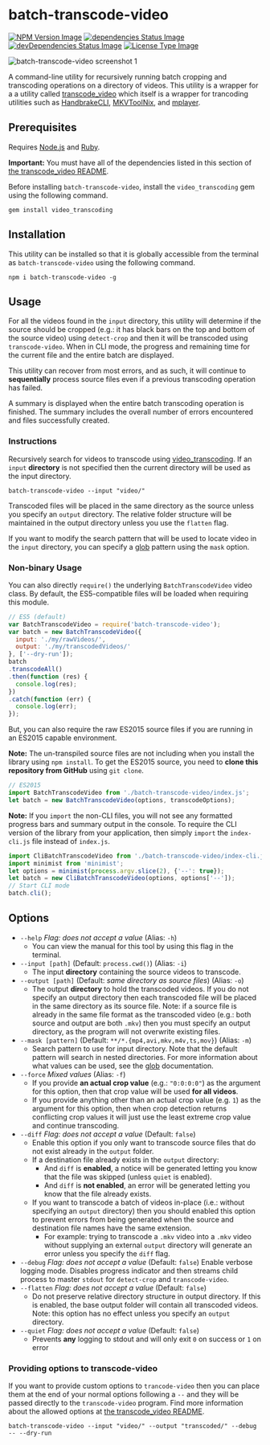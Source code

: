 # batch-transcode-video

[![NPM Version Image](https://img.shields.io/npm/v/sqlite-parser.svg)](https://www.npmjs.com/package/batch-transcode-video)
[![dependencies Status Image](https://img.shields.io/david/nwronski/batch-transcode-video.svg)](https://github.com/nwronski/batch-transcode-video/)
[![devDependencies Status Image](https://img.shields.io/david/dev/nwronski/batch-transcode-video.svg)](https://github.com/nwronski/batch-transcode-video/)
[![License Type Image](https://img.shields.io/github/license/nwronski/batch-transcode-video.svg)](https://github.com/nwronski/batch-transcode-video/blob/master/LICENSE)


![batch-transcode-video screenshot 1](https://cloud.githubusercontent.com/assets/5528249/11022434/025d9d4a-862d-11e5-8b0c-4134e7edd0d7.png)

A command-line utility for recursively running batch cropping and transcoding operations on a directory of videos. This utility is a wrapper for a a utility called [transcode_video](https://github.com/donmelton/video_transcoding) which itself is a wrapper for trancoding utilities such as [HandbrakeCLI](https://handbrake.fr), [MKVToolNix](https://www.bunkus.org/videotools/mkvtoolnix/), and [mplayer](http://www.mplayerhq.hu/).

## Prerequisites

Requires [Node.js](https://nodejs.org) and [Ruby](https://www.ruby-lang.org).

**Important:** You must have all of the dependencies listed in this section of [the transcode_video README](https://github.com/donmelton/video_transcoding#requirements).

Before installing `batch-transcode-video`, install the `video_transcoding` gem using the following command.

```
gem install video_transcoding
```

## Installation

This utility can be installed so that it is globally accessible from the terminal as `batch-transcode-video` using the following command.

```
npm i batch-transcode-video -g
```

## Usage

For all the videos found in the `input` directory, this utility will determine if the source should be cropped (e.g.: it has black bars on the top and bottom of the source video) using `detect-crop` and then it will be transcoded using `transcode-video`. When in CLI mode, the progress and remaining time for the current file and the entire batch are displayed.

This utility can recover from most errors, and as such, it will continue to **sequentially** process source files even if a previous transcoding operation has failed.

A summary is displayed when the entire batch transcoding operation is finished. The summary includes the overall number of errors encountered and files successfully created.

### Instructions

Recursively search for videos to transcode using [video_transcoding](https://github.com/donmelton/video_transcoding). If an `input` **directory** is not specified then the current directory will be used as the input directory.

```
batch-transcode-video --input "video/"
```

Transcoded files will be placed in the same directory as the source unless you specify an `output` directory. The relative folder structure will be maintained in the output directory unless you use the `flatten` flag.

If you want to modify the search pattern that will be used to locate video in the `input` directory, you can specify a [glob](https://github.com/isaacs/node-glob) pattern using the `mask` option.

### Non-binary Usage

You can also directly `require()` the underlying `BatchTranscodeVideo` video class. By default, the ES5-compatible files will be loaded when requiring this module.

``` javascript
// ES5 (default)
var BatchTranscodeVideo = require('batch-transcode-video');
var batch = new BatchTranscodeVideo({
  input: './my/rawVideos/',
  output: './my/transcodedVideos/'
}, ['--dry-run']);
batch
.transcodeAll()
.then(function (res) {
  console.log(res);
})
.catch(function (err) {
  console.log(err);
});
```

But, you can also require the raw ES2015 source files if you are running in an ES2015 capable environment.

**Note:** The un-transpiled source files are not including when you install the library using `npm install`. To get the ES2015 source, you need to **clone this repository from GitHub** using `git clone`.

``` javascript
// ES2015
import BatchTranscodeVideo from './batch-transcode-video/index.js';
let batch = new BatchTranscodeVideo(options, transcodeOptions);
```

**Note:** If you `import` the non-CLI files, you will not see any formatted progress bars and summary output in the console. To require the CLI version of the library from your application, then simply `import` the `index-cli.js` file instead of `index.js`.

``` javascript
import CliBatchTranscodeVideo from './batch-transcode-video/index-cli.js';
import minimist from 'minimist';
let options = minimist(process.argv.slice(2), {'--': true});
let batch = new CliBatchTranscodeVideo(options, options['--']);
// Start CLI mode
batch.cli();
```

## Options

- `--help` _Flag: does not accept a value_ (Alias: `-h`)
  - You can view the manual for this tool by using this flag in the terminal.
- `--input [path]` (Default: `process.cwd()`) (Alias: `-i`)
  - The input **directory** containing the source videos to transcode.
- `--output [path]` (Default: _same directory as source files_) (Alias: `-o`)
  - The output **directory** to hold the transcoded videos. If you do not specify an output directory then each transcoded file will be placed in the same directory as its source file. Note: if a source file is already in the same file format as the transcoded video (e.g.: both source and output are both `.mkv`) then you must specify an output directory, as the program will not overwrite existing files.
- `--mask [pattern]` (Default: `**/*.{mp4,avi,mkv,m4v,ts,mov}`) (Alias: `-m`)
  - Search pattern to use for input directory. Note that the default pattern will search in nested directories. For more information about what values can be used, see the [glob](https://github.com/isaacs/node-glob) documentation.
- `--force` _Mixed values_ (Alias: `-f`)
  - If you provide **an actual crop value** (e.g.: `"0:0:0:0"`) as the argument for this option, then that crop value will be used **for all videos**.
  - If you provide anything other than an actual crop value (e.g. `1`) as the argument for this option, then when crop detection returns conflicting crop values it will just use the least extreme crop value and continue transcoding.
- `--diff` _Flag: does not accept a value_ (Default: `false`)
  - Enable this option if you only want to transcode source files that do not exist already in the `output` folder.
  - If a destination file already exists in the `output` directory:
    -  And `diff` is **enabled**, a notice will be generated letting you know that the file was skipped (unless `quiet` is enabled).
    - And `diff` is **not enabled**, an error will be generated letting you know that the file already exists.
  - If you want to transcode a batch of videos in-place (i.e.: without specifying an `output` directory) then you should enabled this option to prevent errors from being generated when the source and destination file names have the same extension.
    - For example: trying to transcode a `.mkv` video into a `.mkv` video without supplying an external `output` directory will generate an error unless you specify the `diff` flag.
- `--debug` _Flag: does not accept a value_ (Default: `false`)
  Enable verbose logging mode. Disables progress indicator and then streams child process to master `stdout` for `detect-crop` and `transcode-video`.
- `--flatten` _Flag: does not accept a value_ (Default: `false`)
  - Do not preserve relative directory structure in output directory. If this is enabled, the base output folder will contain all transcoded videos. Note: this option has no effect unless you specify an `output` directory.
- `--quiet` _Flag: does not accept a value_ (Default: `false`)
  - Prevents **any** logging to stdout and will only exit `0` on success or `1` on error

### Providing options to transcode-video

If you want to provide custom options to `trancode-video` then you can place them at the end of your normal options following a `--` and they will be passed directly to the `transcode-video` program. Find more information about the allowed options at [the transcode_video README](https://github.com/donmelton/video_transcoding#using-transcode-video).

```
batch-transcode-video --input "video/" --output "transcoded/" --debug -- --dry-run
```

